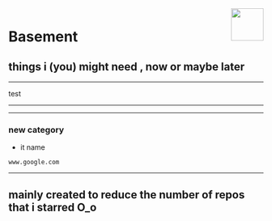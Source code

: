 <img src="https://avatars.githubusercontent.com/u/167031705?v=4" align="right" height="64px" />

# **Basement**
## things i (you) might need , now or maybe later

------

test

------
------



### new category
* it name
```link
www.google.com
```

---
mainly created to reduce the number of repos that i starred O_o
---
